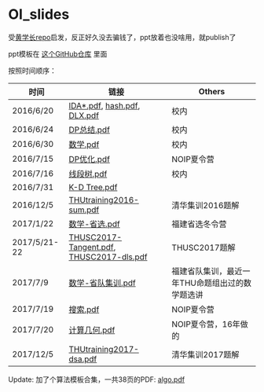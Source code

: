 # OI\_slides

受[黄学长repo](https://github.com/hzwer/shareOI)启发，反正好久没去骗钱了，ppt放着也没啥用，就publish了

ppt模板在 [这个GitHub仓库](https://github.com/Trinkle23897/THU-Beamer-Theme) 里面

按照时间顺序：

| 时间         | 链接                                                         | Others                                          |
| ------------ | ------------------------------------------------------------ | ----------------------------------------------- |
| 2016/6/20    | [IDA*.pdf](https://github.com/Trinkle23897/oi_slides/blob/master/IDA*.pdf), [hash.pdf](https://github.com/Trinkle23897/oi_slides/blob/master/hash.pdf), [DLX.pdf](https://github.com/Trinkle23897/oi_slides/blob/master/DLX.pdf) | 校内                                            |
| 2016/6/24    | [DP总结.pdf](https://github.com/Trinkle23897/oi_slides/blob/master/DP%E6%80%BB%E7%BB%93.pdf) | 校内                                            |
| 2016/6/30    | [数学.pdf](https://github.com/Trinkle23897/oi_slides/blob/master/%E6%95%B0%E5%AD%A6.pdf) | 校内                                            |
| 2016/7/15    | [DP优化.pdf](https://github.com/Trinkle23897/oi_slides/blob/master/DP%E4%BC%98%E5%8C%96.pdf) | NOIP夏令营                                      |
| 2016/7/16    | [线段树.pdf](https://github.com/Trinkle23897/oi_slides/blob/master/%E7%BA%BF%E6%AE%B5%E6%A0%91.pdf) | 校内                                            |
| 2016/7/31    | [K-D Tree.pdf](https://github.com/Trinkle23897/oi_slides/blob/master/K-D%20Tree.pdf) |                                                 |
| 2016/12/5    | [THUtraining2016-sum.pdf](https://github.com/Trinkle23897/oi_slides/blob/master/THUtraining2016-sum.pdf) | 清华集训2016题解                                |
| 2017/1/22    | [数学-省选.pdf](https://github.com/Trinkle23897/oi_slides/blob/master/%E6%95%B0%E5%AD%A6-%E7%9C%81%E9%80%89.pdf) | 福建省选冬令营                                  |
| 2017/5/21-22 | [THUSC2017-Tangent.pdf](https://github.com/Trinkle23897/oi_slides/blob/master/THUSC2017-Tangent.pdf), [THUSC2017-dls.pdf](https://github.com/Trinkle23897/oi_slides/blob/master/THUSC2017-dls.pdf) | THUSC2017题解                                   |
| 2017/7/9     | [数学-省队集训.pdf](https://github.com/Trinkle23897/oi_slides/blob/master/%E6%95%B0%E5%AD%A6-%E7%9C%81%E9%98%9F%E9%9B%86%E8%AE%AD.pdf) | 福建省队集训，最近一年THU命题组出过的数学题选讲 |
| 2017/7/19    | [搜索.pdf](https://github.com/Trinkle23897/oi_slides/blob/master/%E6%90%9C%E7%B4%A2.pdf) | NOIP夏令营                                      |
| 2017/7/20    | [计算几何.pdf](https://github.com/Trinkle23897/oi_slides/blob/master/%E8%AE%A1%E7%AE%97%E5%87%A0%E4%BD%95.pdf) | NOIP夏令营，16年做的                            |
| 2017/12/5    | [THUtraining2017-dsa.pdf](https://github.com/Trinkle23897/oi_slides/blob/master/THUtraining2017-dsa.pdf) | 清华集训2017题解                                |

Update: 加了个算法模板合集，一共38页的PDF: [algo.pdf](https://github.com/Trinkle23897/oi_slides/blob/master/algo.pdf)
